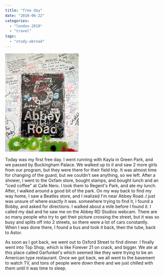 ```yaml
---
title: "free day"
date: "2010-06-22"
categories: 
  - "london-2010"
  - "travel"
tags: 
  - "study-abroad"
---
```


[![](images/DSCN4986.JPG)](http://1.bp.blogspot.com/_ktZXPugrmyM/TFzEB2WXbXI/AAAAAAAAC6U/qiZpHGzSmjA/s1600/DSCN4986.JPG)

Today was my first free day. I went running with Kayla in Green Park, and we passed by Buckingham Palace. We walked up to it and saw 2 more girls from our program, but they were there for their field trip. It was almost time for changing of the guard, but we couldn't see anything, so we left. After a shower, I went to the Oxfam store, bought stamps, and bought lunch and an "iced coffee" at Cafe Nero. I took them to Regent's Park, and ate my lunch. After, I walked around a good bit of the park. On my way back to find my way home, I saw a Beatles store, and I realized I'm near Abbey Road..I just was unsure of where exactly it was. somewhere trying to find it, I found a Bobby, and asked for directions. I walked about a mile before I found it. I called my dad and he saw me on the Abbey RD Studios webcam. There are so many people who try to get their picture crossing the street, but it was so busy and splits off into 2 streets, so there were a lot of cars constantly. When I was done there, I found a bus and took it back, then the tube, back to Astor.

As soon as I got back, we went out to Oxford Street to find dinner. I finally went into Top Shop, which is like Forever 21 on crack, and bigger. We ate at this place called Garfunkel's which seemed like they were trying to be an American type restaurant. Once we got back, we all went to the basement to watch TV, and tons of people were down there and we just chilled with them until it was time to sleep.
